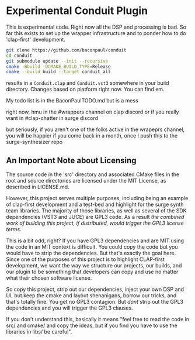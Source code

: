 # Experimental Conduit Plugin

This is experimental code. Right now all the DSP and processing is 
bad. So far this exists to set up the wrapper infrastructure
and to ponder how to do 'clap-first' development.

```bash
git clone https://github.com/baconpaul/conduit
cd conduit
git submodule update --init --recursive
cmake -Bbuild -DCMAKE_BUILD_TYPE=Release
cmake --build build --target conduit_all
```

results in a `Conduit.clap` and `Conduit.vst3` somewhere
in your build directory. Changes based on platform right now.
You can find em.

My todo list is in the BaconPaulTODO.md but is a mess

right now, hmu in the #wrappers channel on clap discord or
if you really want in #clap-chatter in surge discord

but seriously, if you aren't one of the folks active in
the wrapeprs channel, you will be happier if you come back
in a month, once I push this to the surge-synthesizer repo


## An Important Note about Licensing

The source code in the 'src' directory and associated CMake files in
the root and source directories are licensed under the MIT License, as
described in LICENSE.md.

However, this project serves multiple purposes, including being an 
example of clap-first development and a test-bed and highlight for
the surge synth team libraries. The majority of those libraries,
as well as several of the SDK dependencies (VST3 and JUCE) are 
GPL3 code. As a result *the combined work of building this project,
if distributed, would trigger the GPL3 license terms*.

This is a bit odd, right? If you have GPL3 dependencies and are MIT
using the code in an MIT context is difficult. You could copy the code
but you would have to strip the dependencies. But that's exactly the 
goal here. Since one of the purposes of this project is to highlight
CLAP-first development, we want the way we structure our projects, our builds,
and our plugin to be something that developers can copy and use no matter
what their chosen software license.

So copy this project, strip out our dependencies, inject your own DSP
and UI, but keep the cmake and layout shenanigans, borrow our tricks,
and that's totally fine. You get no GPL3 contagion. But *dont* strip out
the GPL3 dependencies and you will trigger the GPL3 clauses.

If you don't understand this, basically it means "feel free to read the code
in src/ and cmake/ and copy the ideas, but if you find you have to use
the libraries in libs/ be careful".
